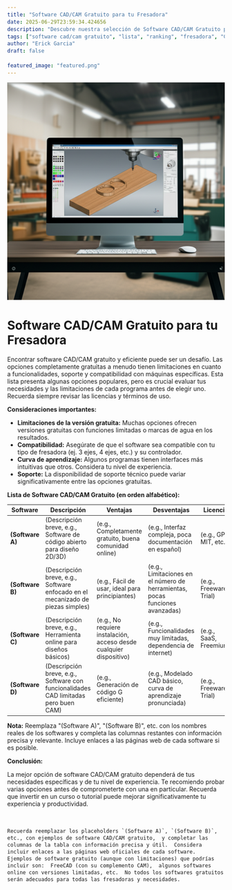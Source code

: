 ```yaml
---
title: "Software CAD/CAM Gratuito para tu Fresadora"
date: 2025-06-29T23:59:34.424656
description: "Descubre nuestra selección de Software CAD/CAM Gratuito para principiantes y proyectos pequeños.  Ten en cuenta las limitaciones de las versiones gratuitas."
tags: ["software cad/cam gratuito", "lista", "ranking", "fresadora", "CNC", "open source"]
author: "Erick Garcia"
draft: false

featured_image: "featured.png"
---
```

![Software CAD/CAM Gratuito para tu Fresadora](featured.png)



# Software CAD/CAM Gratuito para tu Fresadora

Encontrar software CAD/CAM gratuito y eficiente puede ser un desafío.  Las opciones completamente gratuitas a menudo tienen limitaciones en cuanto a funcionalidades, soporte y compatibilidad con máquinas específicas.  Esta lista presenta algunas opciones populares, pero es crucial evaluar tus necesidades y las limitaciones de cada programa antes de elegir uno.  Recuerda siempre revisar las licencias y términos de uso.

**Consideraciones importantes:**

* **Limitaciones de la versión gratuita:** Muchas opciones ofrecen versiones gratuitas con funciones limitadas o marcas de agua en los resultados.
* **Compatibilidad:** Asegúrate de que el software sea compatible con tu tipo de fresadora (ej. 3 ejes, 4 ejes, etc.) y su controlador.
* **Curva de aprendizaje:** Algunos programas tienen interfaces más intuitivas que otros.  Considera tu nivel de experiencia.
* **Soporte:** La disponibilidad de soporte técnico puede variar significativamente entre las opciones gratuitas.


**Lista de Software CAD/CAM Gratuito (en orden alfabético):**


| Software          | Descripción                                                                     | Ventajas                                       | Desventajas                                                | Licencia                     |
|----------------------|---------------------------------------------------------------------------------|-------------------------------------------------|-------------------------------------------------------------|-----------------------------|
| **(Software A)**    |  (Descripción breve, e.g.,  Software de código abierto para diseño 2D/3D)       | (e.g., Completamente gratuito, buena comunidad online) | (e.g., Interfaz compleja, poca documentación en español) | (e.g., GPL, MIT, etc.)       |
| **(Software B)**    |  (Descripción breve, e.g., Software enfocado en el mecanizado de piezas simples) | (e.g., Fácil de usar, ideal para principiantes)       | (e.g., Limitaciones en el número de herramientas, pocas funciones avanzadas) | (e.g., Freeware, Trial)     |
| **(Software C)**    |  (Descripción breve, e.g.,  Herramienta online para diseños básicos)           | (e.g., No requiere instalación, acceso desde cualquier dispositivo) | (e.g., Funcionalidades muy limitadas, dependencia de internet) | (e.g., SaaS, Freemium)     |
| **(Software D)**    |  (Descripción breve, e.g.,  Software con funcionalidades CAD limitadas pero buen CAM) | (e.g., Generación de código G eficiente)          | (e.g., Modelado CAD básico, curva de aprendizaje pronunciada) | (e.g., Freeware, Trial)     |


**Nota:**  Reemplaza "(Software A)", "(Software B)", etc. con los nombres reales de los softwares y completa las columnas restantes con información precisa y relevante.  Incluye enlaces a las páginas web de cada software si es posible.


**Conclusión:**

La mejor opción de software CAD/CAM gratuito dependerá de tus necesidades específicas y de tu nivel de experiencia. Te recomiendo probar varias opciones antes de comprometerte con una en particular.  Recuerda que invertir en un curso o tutorial puede mejorar significativamente tu experiencia y productividad.
```


Recuerda reemplazar los placeholders `(Software A)`, `(Software B)`, etc., con ejemplos de software CAD/CAM gratuito,  y completar las columnas de la tabla con información precisa y útil.  Considera incluir enlaces a las páginas web oficiales de cada software.  Ejemplos de software gratuito (aunque con limitaciones) que podrías incluir son:  FreeCAD (con su complemento CAM),  algunos softwares online con versiones limitadas, etc.  No todos los softwares gratuitos serán adecuados para todas las fresadoras y necesidades.